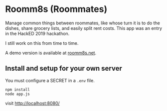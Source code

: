 # Roomm8s (Roommates)

Manage common things between roommates, like whose turn it is to do the
 dishes, share grocery lists, and easily split rent costs. This app was an entry in the HackED 2019 hackathon. 
 
 I still work on this from time to time. 
 
 A demo version is available at [roomm8s.net](https://roomm8s.net). 

## Install and setup for your own server

You must configure a SECRET in a `.env` file. 

```
npm install
node app.js
```

visit [http://localhost:8080/](http://localhost:8080)
